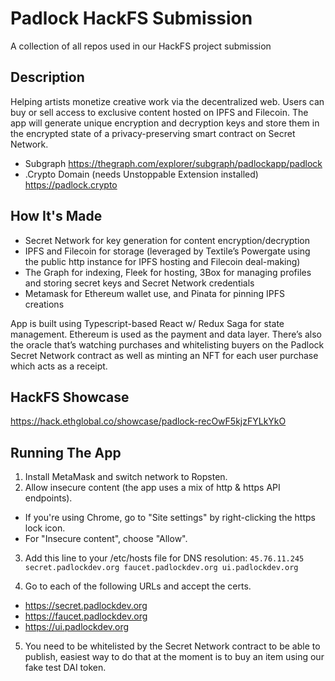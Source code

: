 # Padlock HackFS Submission
A collection of all repos used in our HackFS project submission

## Description
Helping artists monetize creative work via the decentralized web. Users can buy or sell access to exclusive content hosted on IPFS and Filecoin. The app will generate unique encryption and decryption keys and store them in the encrypted state of a privacy-preserving smart contract on Secret Network.
- Subgraph
 https://thegraph.com/explorer/subgraph/padlockapp/padlock
- .Crypto Domain (needs Unstoppable Extension installed)
https://padlock.crypto

## How It's Made
- Secret Network for key generation for content encryption/decryption
- IPFS and Filecoin for storage (leveraged by Textile’s Powergate using the public http instance for IPFS hosting and Filecoin deal-making)
- The Graph for indexing, Fleek for hosting, 3Box for managing profiles and storing secret keys and Secret Network credentials
- Metamask for Ethereum wallet use, and Pinata for pinning IPFS creations

App is built using Typescript-based React w/ Redux Saga for state management. Ethereum is used as the payment and data layer. There’s also the oracle that’s watching purchases and whitelisting buyers on the Padlock Secret Network contract as well as minting an NFT for each user purchase which acts as a receipt.

## HackFS Showcase
https://hack.ethglobal.co/showcase/padlock-recOwF5kjzFYLkYkO

## Running The App

1. Install MetaMask and switch network to Ropsten.
2. Allow insecure content (the app uses a mix of http & https API endpoints).
- If you're using Chrome, go to "Site settings" by right-clicking the https lock icon.
- For "Insecure content", choose "Allow".

3. Add this line to your /etc/hosts file for DNS resolution:
`45.76.11.245 secret.padlockdev.org faucet.padlockdev.org ui.padlockdev.org`

4. Go to each of the following URLs and accept the certs.
- https://secret.padlockdev.org
- https://faucet.padlockdev.org
- https://ui.padlockdev.org

5. You need to be whitelisted by the Secret Network contract to be able to publish, easiest way to do that at the moment is to buy an item using our fake test DAI token.
